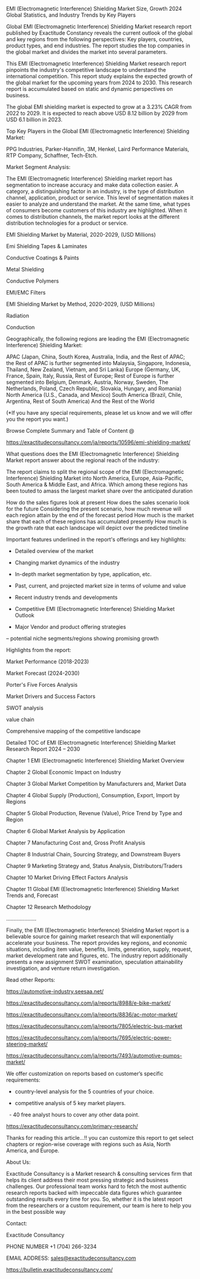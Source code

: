 EMI (Electromagnetic Interference) Shielding Market Size, Growth 2024 Global Statistics, and Industry Trends by Key Players

Global EMI (Electromagnetic Interference) Shielding Market research report published by Exactitude Constancy reveals the current outlook of the global and key regions from the following perspectives: Key players, countries, product types, and end industries. The report studies the top companies in the global market and divides the market into several parameters.

This EMI (Electromagnetic Interference) Shielding Market research report pinpoints the industry's competitive landscape to understand the international competition. This report study explains the expected growth of the global market for the upcoming years from 2024 to 2030. This research report is accumulated based on static and dynamic perspectives on business.

The global EMI shielding market is expected to grow at a 3.23% CAGR from 2022 to 2029. It is expected to reach above USD 8.12 billion by 2029 from USD 6.1 billion in 2023.

Top Key Players in the Global EMI (Electromagnetic Interference) Shielding Market:

PPG Industries, Parker-Hannifin, 3M, Henkel, Laird Performance Materials, RTP Company, Schaffner, Tech-Etch.

Market Segment Analysis:

The EMI (Electromagnetic Interference) Shielding market report has segmentation to increase accuracy and make data collection easier. A category, a distinguishing factor in an industry, is the type of distribution channel, application, product or service. This level of segmentation makes it easier to analyze and understand the market. At the same time, what types of consumers become customers of this industry are highlighted. When it comes to distribution channels, the market report looks at the different distribution technologies for a product or service.

EMI Shielding Market by Material, 2020-2029, (USD Millions)

Emi Shielding Tapes & Laminates

Conductive Coatings & Paints

Metal Shielding

Conductive Polymers

EMI/EMC Filters

EMI Shielding Market by Method, 2020-2029, (USD Millions)

Radiation

Conduction

Geographically, the following regions are leading the EMI (Electromagnetic Interference) Shielding Market:

APAC (Japan, China, South Korea, Australia, India, and the Rest of APAC; the Rest of APAC is further segmented into Malaysia, Singapore, Indonesia, Thailand, New Zealand, Vietnam, and Sri Lanka)
Europe (Germany, UK, France, Spain, Italy, Russia, Rest of Europe; Rest of Europe is further segmented into Belgium, Denmark, Austria, Norway, Sweden, The Netherlands, Poland, Czech Republic, Slovakia, Hungary, and Romania)
North America (U.S., Canada, and Mexico)
South America (Brazil, Chile, Argentina, Rest of South America)
And the Rest of the World

(*If you have any special requirements, please let us know and we will offer you the report you want.)

Browse Complete Summary and Table of Content @

https://exactitudeconsultancy.com/ja/reports/10596/emi-shielding-market/

What questions does the EMI (Electromagnetic Interference) Shielding Market report answer about the regional reach of the industry:

The report claims to split the regional scope of the EMI (Electromagnetic Interference) Shielding Market into North America, Europe, Asia-Pacific, South America & Middle East, and Africa. Which among these regions has been touted to amass the largest market share over the anticipated duration

How do the sales figures look at present How does the sales scenario look for the future
Considering the present scenario, how much revenue will each region attain by the end of the forecast period
How much is the market share that each of these regions has accumulated presently
How much is the growth rate that each landscape will depict over the predicted timeline

Important features underlined in the report's offerings and key highlights:

- Detailed overview of the market

- Changing market dynamics of the industry

- In-depth market segmentation by type, application, etc.

- Past, current, and projected market size in terms of volume and value

- Recent industry trends and developments

- Competitive EMI (Electromagnetic Interference) Shielding Market Outlook

- Major Vendor and product offering strategies

– potential niche segments/regions showing promising growth

Highlights from the report:

Market Performance (2018-2023)

Market Forecast (2024-2030)

Porter's Five Forces Analysis

Market Drivers and Success Factors

SWOT analysis

value chain

Comprehensive mapping of the competitive landscape

Detailed TOC of EMI (Electromagnetic Interference) Shielding Market Research Report 2024 – 2030

Chapter 1 EMI (Electromagnetic Interference) Shielding Market Overview

Chapter 2 Global Economic Impact on Industry

Chapter 3 Global Market Competition by Manufacturers and, Market Data

Chapter 4 Global Supply (Production), Consumption, Export, Import by Regions

Chapter 5 Global Production, Revenue (Value), Price Trend by Type and Region

Chapter 6 Global Market Analysis by Application

Chapter 7 Manufacturing Cost and, Gross Profit Analysis

Chapter 8 Industrial Chain, Sourcing Strategy, and Downstream Buyers

Chapter 9 Marketing Strategy and, Status Analysis, Distributors/Traders

Chapter 10 Market Driving Effect Factors Analysis

Chapter 11 Global EMI (Electromagnetic Interference) Shielding Market Trends and, Forecast

Chapter 12 Research Methodology

………………..

Finally, the EMI (Electromagnetic Interference) Shielding Market report is a believable source for gaining market research that will exponentially accelerate your business. The report provides key regions, and economic situations, including item value, benefits, limits, generation, supply, request, market development rate and figures, etc. The industry report additionally presents a new assignment SWOT examination, speculation attainability investigation, and venture return investigation.

Read other Reports:

https://automotive-industry.seesaa.net/

https://exactitudeconsultancy.com/ja/reports/8988/e-bike-market/

https://exactitudeconsultancy.com/ja/reports/8836/ac-motor-market/

https://exactitudeconsultancy.com/ja/reports/7805/electric-bus-market

https://exactitudeconsultancy.com/ja/reports/7695/electric-power-steering-market/

https://exactitudeconsultancy.com/ja/reports/7493/automotive-pumps-market/

We offer customization on reports based on customer’s specific requirements:

- country-level analysis for the 5 countries of your choice.

- competitive analysis of 5 key market players.

  - 40 free analyst hours to cover any other data point.

https://exactitudeconsultancy.com/primary-research/

Thanks for reading this article...!! you can customize this report to get select chapters or region-wise coverage with regions such as Asia, North America, and Europe.

About Us:

Exactitude Consultancy is a Market research & consulting services firm that helps its client address their most pressing strategic and business challenges. Our professional team works hard to fetch the most authentic research reports backed with impeccable data figures which guarantee outstanding results every time for you. So, whether it is the latest report from the researchers or a custom requirement, our team is here to help you in the best possible way

Contact:

Exactitude Consultancy

PHONE NUMBER +1 (704) 266-3234

EMAIL ADDRESS: sales@exactitudeconsultancy.com

https://bulletin.exactitudeconsultancy.com/
